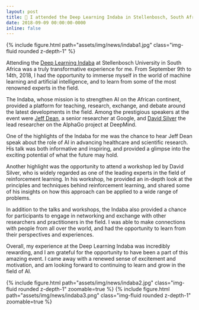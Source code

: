 ```yaml
---
layout: post
title: 🧠 I attended the Deep Learning Indaba in Stellenbosch, South Africa
date: 2018-09-09 00:00:00-0000
inline: false
---
```


{% include figure.html path="assets/img/news/indaba1.jpg" class="img-fluid rounded z-depth-1" %}

Attending the [Deep Learning Indaba](https://deeplearningindaba.com/2018/) at Stellenbosch University in South Africa was a truly transformative experience for me. From September 9th to 14th, 2018, I had the opportunity to immerse myself in the world of machine learning and artificial intelligence, and to learn from some of the most renowned experts in the field.

The Indaba, whose mission is to strengthen AI on the African continent, provided a platform for teaching, research, exchange, and debate around the latest developments in the field. Among the prestigious speakers at the event were [Jeff Dean](https://research.google/people/jeff/), a senior researcher at Google, and [David Silver](https://www.davidsilver.uk/) the lead researcher on the AlphaGo project at DeepMind.

One of the highlights of the Indaba for me was the chance to hear Jeff Dean speak about the role of AI in advancing healthcare and scientific research. His talk was both informative and inspiring, and provided a glimpse into the exciting potential of what the future may hold.

Another highlight was the opportunity to attend a workshop led by David Silver, who is widely regarded as one of the leading experts in the field of reinforcement learning. In his workshop, he provided an in-depth look at the principles and techniques behind reinforcement learning, and shared some of his insights on how this approach can be applied to a wide range of problems.

In addition to the talks and workshops, the Indaba also provided a chance for participants to engage in networking and exchange with other researchers and practitioners in the field. I was able to make connections with people from all over the world, and had the opportunity to learn from their perspectives and experiences.

Overall, my experience at the Deep Learning Indaba was incredibly rewarding, and I am grateful for the opportunity to have been a part of this amazing event. I came away with a renewed sense of excitement and motivation, and am looking forward to continuing to learn and grow in the field of AI.

{% include figure.html path="assets/img/news/indaba2.jpg" class="img-fluid rounded z-depth-1" zoomable=true %}
{% include figure.html path="assets/img/news/indaba3.png" class="img-fluid rounded z-depth-1" zoomable=true %}
